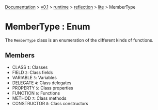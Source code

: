 [Documentation](/docs/documentation.md) >
 [v0.1](/docs/0.1/version.md) >
  [runtime](/docs/0.1/runtime/module.md) >
   [reflection](/docs/0.1/runtime/reflection/module.md) >
    [lite](/docs/0.1/runtime/reflection/lite/module.md) >
     MemberType

# MemberType : Enum

The `MemberType` class is an enumeration of the different kinds of functions.

## Members

- CLASS `1`: Classes
- FIELD `2`: Class fields
- VARIABLE `3`: Variables
- DELEGATE `4`: Class delegates
- PROPERTY `5`: Class properties
- FUNCTION `6`: Functions
- METHOD `7`: Class methods
- CONSTRUCTOR `8`: Class constructors